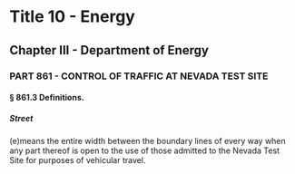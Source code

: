 
# Title 10 - Energy
## Chapter III - Department of Energy
### PART 861 - CONTROL OF TRAFFIC AT NEVADA TEST SITE
#### § 861.3 Definitions.
##### Street

(e)means the entire width between the boundary lines of every way when any part thereof is open to the use of those admitted to the Nevada Test Site for purposes of vehicular travel.
